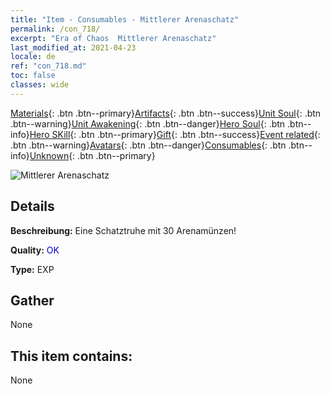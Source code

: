 ```yaml
---
title: "Item - Consumables - Mittlerer Arenaschatz"
permalink: /con_718/
excerpt: "Era of Chaos  Mittlerer Arenaschatz"
last_modified_at: 2021-04-23
locale: de
ref: "con_718.md"
toc: false
classes: wide
---
```

 [Materials](/ItemsDE/){: .btn .btn--primary}[Artifacts](/ItemsDE/Artifacts/){: .btn .btn--success}[Unit Soul](/ItemsDE/UnitSoul/){: .btn .btn--warning}[Unit Awakening](/ItemsDE/UnitAwakening/){: .btn .btn--danger}[Hero Soul](/ItemsDE/HeroSoul/){: .btn .btn--info}[Hero SKill](/ItemsDE/HeroSkill/){: .btn .btn--primary}[Gift](/ItemsDE/Gift/){: .btn .btn--success}[Event related](/ItemsDE/Events/){: .btn .btn--warning}[Avatars](/ItemsDE/Avatars/){: .btn .btn--danger}[Consumables](/ItemsDE/Consumables/){: .btn .btn--info}[Unknown](/ItemsDE/Unknown/){: .btn .btn--primary}

 ![Mittlerer Arenaschatz](/images/t/i_503.png)

## Details
 **Beschreibung:** Eine Schatztruhe mit 30 Arenamünzen!

 **Quality:** <span style="color: #0000CD">OK</span>

 **Type:** EXP

## Gather

  None

## This item contains:

  None

